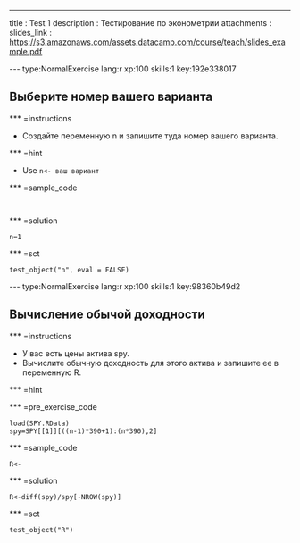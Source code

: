 ---
title       : Test 1
description : Тестирование по эконометрии
attachments :
  slides_link : https://s3.amazonaws.com/assets.datacamp.com/course/teach/slides_example.pdf


--- type:NormalExercise lang:r xp:100 skills:1 key:192e338017
## Выберите номер вашего варианта



*** =instructions
- Создайте переменную n и запишите туда номер вашего варианта.

*** =hint
- Use `n<- ваш вариант` 

*** =sample_code
```{r}


```

*** =solution
```{r}
n=1
```

*** =sct
```{r}
test_object("n", eval = FALSE)
```

--- type:NormalExercise lang:r xp:100 skills:1 key:98360b49d2
## Вычисление обычой доходности



*** =instructions
- У вас есть цены актива spy.
- Вычислите обычную доходность для этого актива и запишите ее в переменную R.

*** =hint

*** =pre_exercise_code
```{r}
load(SPY.RData)
spy=SPY[[1]][((n-1)*390+1):(n*390),2]
```

*** =sample_code
```{r}
R<-

```

*** =solution
```{r}
R<-diff(spy)/spy[-NROW(spy)]
```

*** =sct
```{r}
test_object("R")
```
